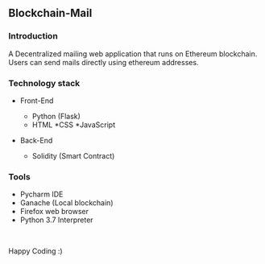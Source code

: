 ## Blockchain-Mail

### Introduction

A Decentralized mailing web application that runs on Ethereum blockchain. Users can send mails directly using ethereum addresses. 

### Technology stack

* Front-End
    
    * Python (Flask)
    * HTML
    *CSS
    *JavaScript

* Back-End
    * Solidity (Smart Contract)
    
### Tools

* Pycharm IDE
* Ganache (Local blockchain)
* Firefox web browser
* Python 3.7 Interpreter

<br/>

>>
Happy Coding :)







